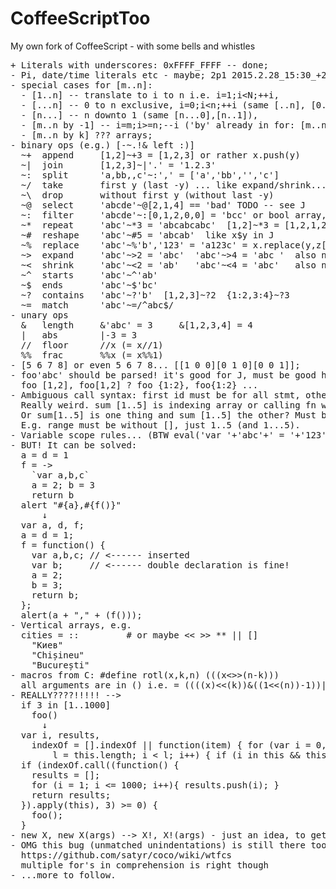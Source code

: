 # CoffeeScriptToo
My own fork of CoffeeScript - with some bells and whistles

<pre>
+ Literals with underscores: 0xFFFF_FFFF -- done;
- Pi, date/time literals etc - maybe; 2p1 2015.2.28_15:30_+2
- special cases for [m..n]:
  - [1..n] -- translate to i to n i.e. i=1;i&lt;N;++i,
  - [...n] -- 0 to n exclusive, i=0;i&lt;n;++i (same [..n], [0..n]),
  - [n...] -- n downto 1 (same [n...0],[n..1]),
  - [m..n by -1] -- i=m;i>=n;--i ('by' already in for: [m..n] by k),
  - [m..n by k] ??? arrays;
- binary ops (e.g.) [-~.!& left :)]
  ~+  append     [1,2]~+3 = [1,2,3] or rather x.push(y)
  ~|  join       [1,2,3]~|'.' = '1.2.3'
  ~:  split      'a,bb,,c'~:',' = ['a','bb','','c']
  ~/  take       first y (last -y) ... like expand/shrink... TODO yet
  ~\  drop       without first y (without last -y)
  ~@  select     'abcde'~@[2,1,4] == 'bad' TODO -- see J
  ~:  filter     'abcde'~:[0,1,2,0,0] = 'bcc' or bool array, or function
  ~*  repeat     'abc'~*3 = 'abcabcabc'  [1,2]~*3 = [1,2,1,2,1,2]
  ~#  reshape    'abc'~#5 = 'abcab'  like x$y in J
  ~%  replace    'abc'~%'b','123' = 'a123c' = x.replace(y,z[,y2,z2]...)
  ~>  expand     'abc'~>2 = 'abc'  'abc'~>4 = 'abc '  also negative = left
  ~<  shrink     'abc'~<2 = 'ab'   'abc'~<4 = 'abc'   also negative = left
  ~^  starts     'abc'~^'ab'
  ~$  ends       'abc'~$'bc'
  ~?  contains   'abc'~?'b'  [1,2,3]~?2  {1:2,3:4}~?3
  ~=  match      'abc'~=/^abc$/
- unary ops
  &   length     &'abc' = 3     &[1,2,3,4] = 4
  |   abs        |-3 = 3
  //  floor      //x (= x//1)
  %%  frac       %%x (= x%%1)
- [5 6 7 8] or even 5 6 7 8... [[1 0 0][0 1 0][0 0 1]];
- foo'abc' should be parsed! it's good for J, must be good here too;
  foo [1,2], foo[1,2] ? foo {1:2}, foo{1:2} ...
- Ambiguous call syntax: first id must be for all stmt, others - minimum
  Really weird. sum [1..5] is indexing array or calling fn with array argument?
  Or sum[1..5] is one thing and sum [1..5] the other? Must be redone actually.
  E.g. range must be without [], just 1..5 (and 1...5).
- Variable scope rules... (BTW eval('var '+'abc'+' = '+'123') works)
- BUT! It can be solved:
  a = d = 1
  f = ->
    `var a,b,c`
    a = 2; b = 3
    return b
  alert "#{a},#{f()}"
      ↓
  var a, d, f;
  a = d = 1;
  f = function() {
    var a,b,c; // <------ inserted
    var b;     // <------ double declaration is fine!
    a = 2;
    b = 3;
    return b;
  };
  alert(a + "," + (f()));
- Vertical arrays, e.g.
  cities = ::         # or maybe << >> ** || []
    "Киев"
    "Chișineu"
    "București"
- macros from C: #define rotl(x,k,n) (((x<<k)&((1<<n)-1))|(x>>>(n-k)))
  all arguments are in () i.e. = ((((x)<<(k))&((1<<(n))-1))|((x)>>>((n)-(k))))
- <span color='red'>REALLY????!!!!!</span> -->  
  if 3 in [1..1000]
    foo()
      ↓
  var i, results,
    indexOf = [].indexOf || function(item) { for (var i = 0,
        l = this.length; i < l; i++) { if (i in this && this[i] === item) return i; } return -1; };
  if (indexOf.call((function() {
    results = [];
    for (i = 1; i <= 1000; i++){ results.push(i); }
    return results;
  }).apply(this), 3) >= 0) {
    foo();
  }
- new X, new X(args) --> X!, X!(args) - just an idea, to get rid of going left
- OMG this bug (unmatched unindentations) is still there too!
  https://github.com/satyr/coco/wiki/wtfcs
  multiple for's in comprehension is right though
- ...more to follow.
</pre>
